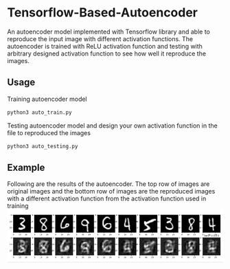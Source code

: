 # Tensorflow-Based-Autoencoder
An autoencoder model implemented with Tensorflow library and able to reproduce the input image with different activation functions. The autoencoder is trained with ReLU activation function and testing with arbitrary designed activation function to see how well it reproduce the images. 

## Usage
Training autoencoder model
```python
python3 auto_train.py
```
Testing autoencoder model and design your own activation function in the file to reproduced the images 
```python
python3 auto_testing.py
```
## Example
Following are the results of the autoencoder. The top row of images are original images and the bottom row of images are the reproduced images with a different activation function from the activation function used in training
![Screenshot](Screen_Shot_1.png)

